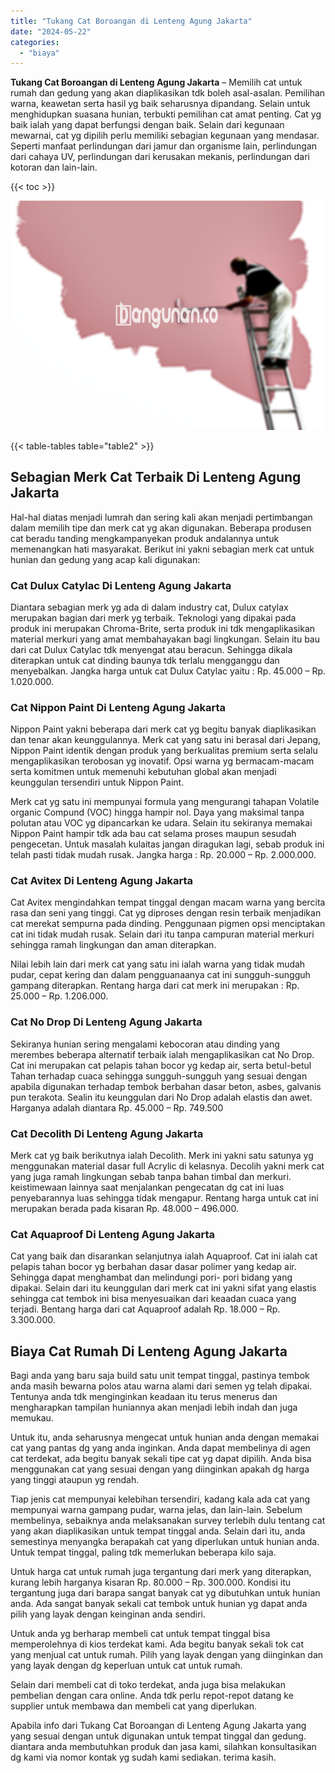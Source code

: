 ```yaml
---
title: "Tukang Cat Boroangan di Lenteng Agung Jakarta"
date: "2024-05-22"
categories: 
  - "biaya"
---
```


**Tukang Cat Boroangan di Lenteng Agung Jakarta** – Memilih cat untuk rumah dan gedung yang akan diaplikasikan tdk boleh asal-asalan. Pemilihan warna, keawetan serta hasil yg baik seharusnya dipandang. Selain untuk menghidupkan suasana hunian, terbukti pemilihan cat amat penting. Cat yg baik ialah yang dapat berfungsi dengan baik. Selain dari kegunaan mewarnai, cat yg dipilih perlu memiliki sebagian kegunaan yang mendasar. Seperti manfaat perlindungan dari jamur dan organisme lain, perlindungan dari cahaya UV, perlindungan dari kerusakan mekanis, perlindungan dari kotoran dan lain-lain.

{{< toc >}}

![Tukang Cat Boroangan di Lenteng Agung Jakarta](/images/jasa-cat-murah19.png)

{{< table-tables table="table2" >}}

## Sebagian Merk Cat Terbaik Di Lenteng Agung Jakarta

Hal-hal diatas menjadi lumrah dan sering kali akan menjadi pertimbangan dalam memilih tipe dan merk cat yg akan digunakan. Beberapa produsen cat beradu tanding mengkampanyekan produk andalannya untuk memenangkan hati masyarakat. Berikut ini yakni sebagian merk cat untuk hunian dan gedung yang acap kali digunakan:

### Cat Dulux Catylac Di Lenteng Agung Jakarta

Diantara sebagian merk yg ada di dalam industry cat, Dulux catylax merupakan bagian dari merk yg terbaik. Teknologi yang dipakai pada produk ini merupakan Chroma-Brite, serta produk ini tdk mengaplikasikan material merkuri yang amat membahayakan bagi lingkungan. Selain itu bau dari cat Dulux Catylac tdk menyengat atau beracun. Sehingga dikala diterapkan untuk cat dinding baunya tdk terlalu mengganggu dan menyebalkan. Jangka harga untuk cat Dulux Catylac yaitu : Rp. 45.000 – Rp. 1.020.000.

### Cat Nippon Paint Di Lenteng Agung Jakarta

Nippon Paint yakni beberapa dari merk cat yg begitu banyak diaplikasikan dan tenar akan keunggulannya. Merk cat yang satu ini berasal dari Jepang, Nippon Paint identik dengan produk yang berkualitas premium serta selalu mengaplikasikan terobosan yg inovatif. Opsi warna yg bermacam-macam serta komitmen untuk memenuhi kebutuhan global akan menjadi keunggulan tersendiri untuk Nippon Paint.

Merk cat yg satu ini mempunyai formula yang mengurangi tahapan Volatile organic Compund (VOC) hingga hampir nol. Daya yang maksimal tanpa polutan atau VOC yg dipancarkan ke udara. Selain itu sekiranya memakai Nippon Paint hampir tdk ada bau cat selama proses maupun sesudah pengecetan. Untuk masalah kulaitas jangan diragukan lagi, sebab produk ini telah pasti tidak mudah rusak. Jangka harga : Rp. 20.000 – Rp. 2.000.000.

### Cat Avitex Di Lenteng Agung Jakarta

Cat Avitex mengindahkan tempat tinggal dengan macam warna yang bercita rasa dan seni yang tinggi. Cat yg diproses dengan resin terbaik menjadikan cat merekat sempurna pada dinding. Penggunaan pigmen opsi menciptakan cat ini tidak mudah rusak. Selain dari itu tanpa campuran material merkuri sehingga ramah lingkungan dan aman diterapkan.

Nilai lebih lain dari merk cat yang satu ini ialah warna yang tidak mudah pudar, cepat kering dan dalam pengguanaanya cat ini sungguh-sungguh gampang diterapkan. Rentang harga dari cat merk ini merupakan : Rp. 25.000 – Rp. 1.206.000.

### Cat No Drop Di Lenteng Agung Jakarta

Sekiranya hunian sering mengalami kebocoran atau dinding yang merembes beberapa alternatif terbaik ialah mengaplikasikan cat No Drop. Cat ini merupakan cat pelapis tahan bocor yg kedap air, serta betul-betul Tahan terhadap cuaca sehingga sungguh-sungguh yang sesuai dengan apabila digunakan terhadap tembok berbahan dasar beton, asbes, galvanis pun terakota. Sealin itu keunggulan dari No Drop adalah elastis dan awet. Harganya adalah diantara Rp. 45.000 – Rp. 749.500

### Cat Decolith Di Lenteng Agung Jakarta

Merk cat yg baik berikutnya ialah Decolith. Merk ini yakni satu satunya yg menggunakan material dasar full Acrylic di kelasnya. Decolih yakni merk cat yang juga ramah lingkungan sebab tanpa bahan timbal dan merkuri. keistimewaan lainnya saat menjalankan pengecatan dg cat ini luas penyebarannya luas sehingga tidak mengapur. Rentang harga untuk cat ini merupakan berada pada kisaran Rp. 48.000 – 496.000.

### Cat Aquaproof Di Lenteng Agung Jakarta

Cat yang baik dan disarankan selanjutnya ialah Aquaproof. Cat ini ialah cat pelapis tahan bocor yg berbahan dasar dasar polimer yang kedap air. Sehingga dapat menghambat dan melindungi pori- pori bidang yang dipakai. Selain dari itu keunggulan dari merk cat ini yakni sifat yang elastis sehingga cat tembok ini bisa menyesuaikan dari keaadan cuaca yang terjadi. Bentang harga dari cat Aquaproof adalah Rp. 18.000 – Rp. 3.300.000.

## Biaya Cat Rumah Di Lenteng Agung Jakarta

Bagi anda yang baru saja build satu unit tempat tinggal, pastinya tembok anda masih bewarna polos atau warna alami dari semen yg telah dipakai. Tentunya anda tdk menginginkan keadaan itu terus menerus dan mengharapkan tampilan huniannya akan menjadi lebih indah dan juga memukau.

Untuk itu, anda seharusnya mengecat untuk hunian anda dengan memakai cat yang pantas dg yang anda inginkan. Anda dapat membelinya di agen cat terdekat, ada begitu banyak sekali tipe cat yg dapat dipilih. Anda bisa menggunakan cat yang sesuai dengan yang diinginkan apakah dg harga yang tinggi ataupun yg rendah.

Tiap jenis cat mempunyai kelebihan tersendiri, kadang kala ada cat yang mempunyai warna gampang pudar, warna jelas, dan lain-lain. Sebelum membelinya, sebaiknya anda melaksanakan survey terlebih dulu tentang cat yang akan diaplikasikan untuk tempat tinggal anda. Selain dari itu, anda semestinya menyangka berapakah cat yang diperlukan untuk hunian anda. Untuk tempat tinggal, paling tdk memerlukan beberapa kilo saja.

Untuk harga cat untuk rumah juga tergantung dari merk yang diterapkan, kurang lebih harganya kisaran Rp. 80.000 – Rp. 300.000. Kondisi itu tergantung juga dari barapa sangat banyak cat yg dibutuhkan untuk hunian anda. Ada sangat banyak sekali cat tembok untuk hunian yg dapat anda pilih yang layak dengan keinginan anda sendiri.

Untuk anda yg berharap membeli cat untuk tempat tinggal bisa memperolehnya di kios terdekat kami. Ada begitu banyak sekali tok cat yang menjual cat untuk rumah. Pilih yang layak dengan yang diinginkan dan yang layak dengan dg keperluan untuk cat untuk rumah.

Selain dari membeli cat di toko terdekat, anda juga bisa melakukan pembelian dengan cara online. Anda tdk perlu repot-repot datang ke supplier untuk membawa dan membeli cat yang diperlukan.

Apabila info dari Tukang Cat Boroangan di Lenteng Agung Jakarta yang yang sesuai dengan untuk digunakan untuk tempat tinggal dan gedung. diantara anda membutuhkan produk dan jasa kami, silahkan konsultasikan dg kami via nomor kontak yg sudah kami sediakan. terima kasih.
